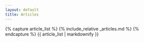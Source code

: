 ```yaml
---
layout: default
title: Articles
---
```


{% capture article_list %}
  {% include_relative _articles.md %}
{% endcapture %}
{{ article_list | markdownify }}
